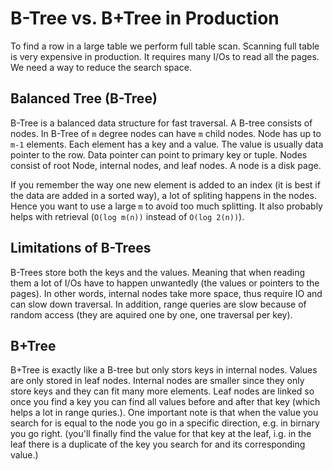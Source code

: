 # B-Tree vs. B+Tree in Production

To find a row in a large table we perform full table scan. Scanning full table is very expensive in production. It requires many I/Os to read all the pages. We need a way to reduce the search space.

## Balanced Tree (B-Tree)

B-Tree is a balanced data structure for fast traversal. A B-tree consists of nodes. In B-Tree of `m` degree nodes can have `m` child nodes. Node has up to `m-1` elements. Each element has a key and a value. The value is usually data pointer to the row. Data pointer can point to primary key or tuple. Nodes consist of root Node, internal nodes, and leaf nodes. A node is a disk page.

If you remember the way one new element is added to an index (it is best if the data are added in a sorted way), a lot of spliting happens in the nodes. Hence you want to use a large `m` to avoid too much splitting. It also probably helps with retrieval (`O(log m(n))` instead of `O(log 2(n))`).

## Limitations of B-Trees

B-Trees store both the keys and the values. Meaning that when reading them a lot of I/Os have to happen unwantedly (the values or pointers to the pages). In other words, internal nodes take more space, thus require IO and can slow down traversal. In addition, range queries are slow because of random access (they are aquired one by one, one traversal per key).

## B+Tree

B+Tree is exactly like a B-tree but only stors keys in internal nodes. Values are only stored in leaf nodes. Internal nodes are smaller since they only store keys and they can fit many more elements. Leaf nodes are linked so once you find a key you can find all values before and after that key (which helps a lot in range quries.). One important note is that when the value you search for is equal to the node you go in a specific direction, e.g. in birnary you go right. (you'll finally find the value for that key at the leaf, i.g. in the leaf there is a duplicate of the key you search for and its corresponding value.)
